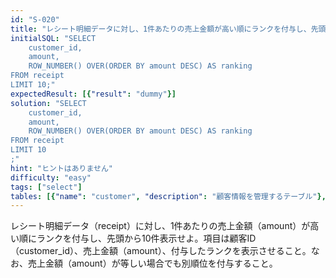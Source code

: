 ```yaml
---
id: "S-020"
title: "レシート明細データに対し、1件あたりの売上金額が高い順にランクを付与し、先頭から10件表示せよ"
initialSQL: "SELECT
    customer_id,
    amount,
    ROW_NUMBER() OVER(ORDER BY amount DESC) AS ranking 
FROM receipt
LIMIT 10;"
expectedResult: [{"result": "dummy"}]
solution: "SELECT
    customer_id,
    amount,
    ROW_NUMBER() OVER(ORDER BY amount DESC) AS ranking 
FROM receipt
LIMIT 10
;"
hint: "ヒントはありません"
difficulty: "easy"
tags: ["select"]
tables: [{"name": "customer", "description": "顧客情報を管理するテーブル"}, {"name": "receipt", "description": "レシート明細データを管理するテーブル"}, {"name": "store", "description": "店舗情報を管理するテーブル"}, {"name": "product", "description": "商品情報を管理するテーブル"}, {"name": "category", "description": "カテゴリ情報を管理するテーブル"}]
---
```


レシート明細データ（receipt）に対し、1件あたりの売上金額（amount）が高い順にランクを付与し、先頭から10件表示せよ。項目は顧客ID（customer_id）、売上金額（amount）、付与したランクを表示させること。なお、売上金額（amount）が等しい場合でも別順位を付与すること。